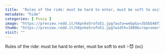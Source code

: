 ```yaml
---
title:  "Rules of the ride: must be hard to enter, must be soft to exit 💦😈 (oc)"
metadate: "hide"
categories: [ Pussy ]
image: "https://preview.redd.it/h6pnke5rofo51.jpg?auto=webp&s=3b5bb48f31fe8d84a79524b884043eb6c19fe6b6"
thumb: "https://preview.redd.it/h6pnke5rofo51.jpg?width=1080&crop=smart&auto=webp&s=48e855636980fe7fc1276d13d6603bcec5a6463c"
visit: ""
---
```

Rules of the ride: must be hard to enter, must be soft to exit 💦😈 (oc)
